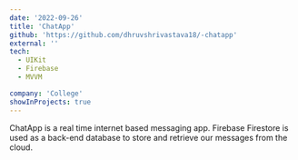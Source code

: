 ```yaml
---
date: '2022-09-26'
title: 'ChatApp'
github: 'https://github.com/dhruvshrivastava18/-chatapp'
external: ''
tech:
  - UIKit
  - Firebase
  - MVVM

company: 'College'
showInProjects: true
---
```


ChatApp is a real time internet based messaging app. Firebase Firestore is used as a back-end database to store and retrieve our messages from the cloud.
